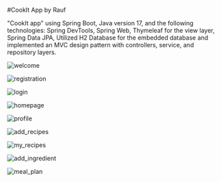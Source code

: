 #CookIt App by Rauf
 
 "CookIt app" using Spring Boot, Java version 17, and the following technologies: Spring DevTools, Spring Web, Thymeleaf
for the view layer, Spring Data JPA, Utilized H2 Database for the embedded database and implemented an MVC design pattern with
controllers, service, and repository layers.


![welcome](https://github.com/raufdevo/CookIt/assets/98706594/0562f84c-3594-4566-9f99-bc453842563b)

![registration](https://github.com/raufdevo/CookIt/assets/98706594/c79b5e19-7b8b-4bb0-9a14-f600bb5119ce)

![login](https://github.com/raufdevo/CookIt/assets/98706594/c924e4b3-8db1-414a-b237-2d3f4d55225a)

![homepage](https://github.com/raufdevo/CookIt/assets/98706594/958dc728-7b18-4174-9644-21b14d581705)

![profile](https://github.com/raufdevo/CookIt/assets/98706594/4adae4a3-e505-4a74-9c5c-cb4c1c9cc7bb)

![add_recipes](https://github.com/raufdevo/CookIt/assets/98706594/451cdb0b-e8d6-4f4f-ba76-49edc2ee8e4f)

![my_recipes](https://github.com/raufdevo/CookIt/assets/98706594/58321272-6f7f-48c4-816e-fd83631f5893)

![add_ingredient](https://github.com/raufdevo/CookIt/assets/98706594/4bd89e69-4e74-4cba-8e01-fc98ee3320b7)

![meal_plan](https://github.com/raufdevo/CookIt/assets/98706594/f3fef680-5eda-401f-b8cd-4a2cf7617d9c)
